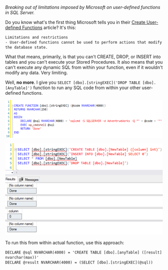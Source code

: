 *Breaking out of limitations imposed by Microsoft on user-defined functions in SQL Server.*


Do you know what's the first thing Microsoft tells you in their [Create User-defined Functions](https://docs.microsoft.com/en-us/sql/relational-databases/user-defined-functions/create-user-defined-functions-database-engine?view=sql-server-2017) article?
It's this:
```
Limitations and restrictions
- User-defined functions cannot be used to perform actions that modify the database state.
```

What that means, primarily, is that you can't CREATE, DROP, or INSERT into tables and you can't execute your Stored Procedures. It also means that you can't execute any dynamic SQL from within your function, even if it wouldn't modify any data. Very limiting.

Well, **no more**. I give you `SELECT [dbo].[stringEXEC]('DROP TABLE [dbo].[AnyTable]')` function to run any SQL code from within your other user-defined functions.

![create function](./create.png)

![execute any sql from within your other functions](./exec.png)

To run this from within actual function, use this approach:
```
DECLARE @sql NVARCHAR(4000) = 'CREATE TABLE [dbo].[anyTable] ([result] nvarchar(max))'
DECLARE @result NVARCHAR(4000) = (SELECT [dbo].[stringEXEC](@sql))
```
